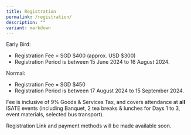 ```yaml
---
title: Registration
permalink: /registration/
description: ""
variant: markdown
---
```

Early Bird:
- Registration Fee = SGD $400 (approx. USD $300)
- Registration Period is between 15 June 2024 to 16 August 2024.

Normal: 
- Registration Fee = SGD $450 
- Registration Period is between 17 August 2024 to 15 September 2024.

Fee is inclusive of 9% Goods & Services Tax, and covers attendance at **all** ISATE events (including Banquet, 2 tea breaks & lunches for Days 1 to 3, event materials, selected bus transport). 

Registration Link and payment methods will be made available soon.

